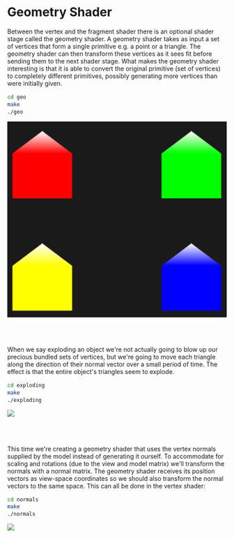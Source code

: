 # Geometry Shader
Between the vertex and the fragment shader there is an optional shader stage called the geometry shader. A geometry shader takes as input a set of vertices that form a single primitive e.g. a point or a triangle. The geometry shader can then transform these vertices as it sees fit before sending them to the next shader stage. What makes the geometry shader interesting is that it is able to convert the original primitive (set of vertices) to completely different primitives, possibly generating more vertices than were initially given.

```bash
cd geo
make
./geo
```

<img src='images/geo.png' width='600'>

<br></br>

When we say exploding an object we're not actually going to blow up our precious bundled sets of vertices, but we're going to move each triangle along the direction of their normal vector over a small period of time. The effect is that the entire object's triangles seem to explode.

```bash
cd exploding
make
./exploding
```

<img src='images/exploding.gif' width='600'>

<br></br>

This time we're creating a geometry shader that uses the vertex normals supplied by the model instead of generating it ourself. To accommodate for scaling and rotations (due to the view and model matrix) we'll transform the normals with a normal matrix. The geometry shader receives its position vectors as view-space coordinates so we should also transform the normal vectors to the same space. This can all be done in the vertex shader:

```bash
cd normals
make
./normals
```

<img src='images/normals.gif' width='600'>
